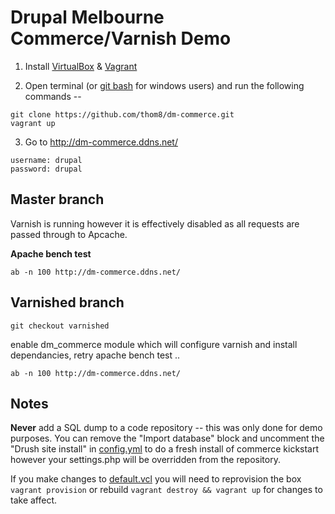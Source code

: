 # Drupal Melbourne Commerce/Varnish Demo

  1. Install [VirtualBox](https://www.virtualbox.org/wiki/Downloads) & [Vagrant](https://www.vagrantup.com/downloads.html)

  2. Open terminal (or [git bash](https://msysgit.github.io/) for windows users) and run the following commands --

  ```
  git clone https://github.com/thom8/dm-commerce.git
  vagrant up
  ```

  3. Go to http://dm-commerce.ddns.net/

  ```
  username: drupal
  password: drupal
  ```
  
## Master branch

Varnish is running however it is effectively disabled as all requests are passed through to Apcache.

**Apache bench test**
```
ab -n 100 http://dm-commerce.ddns.net/
```

## Varnished branch

```
git checkout varnished
```

enable dm_commerce module which will configure varnish and install dependancies, retry apache bench test ..

```
ab -n 100 http://dm-commerce.ddns.net/
```

## Notes

**Never** add a SQL dump to a code repository -- this was only done for demo purposes.
You can remove the "Import database" block and uncomment the "Drush site install" in [config.yml](https://github.com/thom8/dm-commerce/blob/master/config.yml) to do a fresh install of commerce kickstart however your settings.php will be overridden from the repository.

If you make changes to [default.vcl](https://github.com/thom8/dm-commerce/blob/master/vagrant-includes/default.vcl) you will need to reprovision the box ```vagrant provision``` or rebuild ```vagrant destroy && vagrant up``` for changes to take affect.
